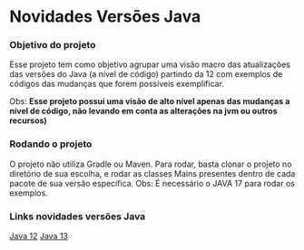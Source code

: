 # Novidades Versões Java

### Objetivo do projeto

Esse projeto tem como objetivo agrupar uma visão macro das atualizações das versões
do Java  (a nível de código) partindo da 12 com exemplos de códigos das mudanças que forem possíveis
exemplificar.

Obs: **Esse projeto possui uma visão de alto nível apenas das mudanças a nível de código, não levando em conta 
as alterações na jvm ou outros recursos)**

### Rodando o projeto

O projeto não utiliza Gradle ou Maven. Para rodar, basta clonar o projeto no diretório de sua escolha,
e rodar as classes Mains presentes dentro de cada pacote de sua versão específica. 
Obs: É necessário o JAVA 17 para rodar os exemplos.

### Links novidades versões Java

[Java 12](https://github.com/felipeNeves93/java-novidades-versoes/blob/master/src/br/com/novidades/versoes/java12/README.md)
[Java 13](https://github.com/felipeNeves93/java-novidades-versoes/blob/master/src/br/com/novidades/versoes/java13/README.md)

